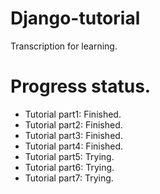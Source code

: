 # Django-tutorial
Transcription for learning.

# Progress status.
+ Tutorial part1: Finished.
+ Tutorial part2: Finished.
+ Tutorial part3: Finished.
+ Tutorial part4: Finished.
+ Tutorial part5: Trying.
+ Tutorial part6: Trying.
+ Tutorial part7: Trying.
